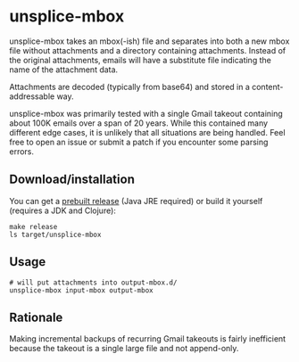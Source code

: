 # unsplice-mbox

unsplice-mbox takes an mbox(-ish) file and separates into both a new mbox file without attachments and a directory containing attachments. Instead of the original attachments, emails will have a substitute file indicating the name of the attachment data.

Attachments are decoded (typically from base64) and stored in a content-addressable way.

unsplice-mbox was primarily tested with a single Gmail takeout containing about 100K emails over a span of 20 years. While this contained many different edge cases, it is unlikely that all situations are being handled. Feel free to open an issue or submit a patch if you encounter some parsing errors.


## Download/installation

You can get a [prebuilt release](https://github.com/pb-/unsplice-mbox/releases) (Java JRE required) or build it yourself (requires a JDK and Clojure):

```shell
make release
ls target/unsplice-mbox
```


## Usage

```shell
# will put attachments into output-mbox.d/
unsplice-mbox input-mbox output-mbox
```


## Rationale

Making incremental backups of recurring Gmail takeouts is fairly inefficient because the takeout is a single large file and not append-only.
